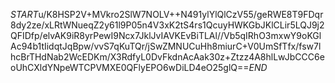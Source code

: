 $START$u/K8HSP2V+MVkro2SlW7NOLV++N491ylYlQlCzV55/geRWE8T9FDqr8dy2ze/xLRtWNueqZ2y61l9P05n4V3xK2tS4rs1QcuyHWKGbJKlCLir5LQJ9j2QFIDfp/elvAK9iR8yrPewI9Ncx7JklJvIAVKEvBiTLAl//Vb5qIRhO3mxwY9oKGlAc94b1tIidqtJqBpw/vvS7qKuTQr/jSwZMNUCuHh8miurC+V0UmSfTfx/fsw7lhcBrTHdNab2WcEDKm/X3RdfyL0DvFkdnAcAak30z+Ztzz4A8hlLwJbCCC6eoUhCXldYNpeWTCPVMXE0QFlyEPO6wDiLD4eO25glQ==$END$